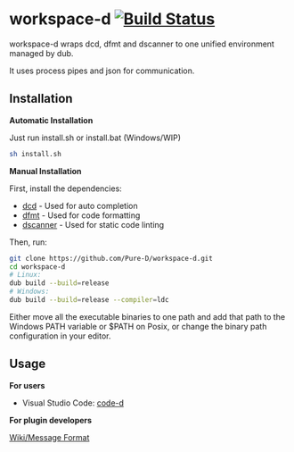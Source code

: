 # workspace-d [![Build Status](https://travis-ci.org/Pure-D/workspace-d.svg?branch=master)](https://travis-ci.org/Pure-D/workspace-d)

workspace-d wraps dcd, dfmt and dscanner to one unified environment managed by dub.

It uses process pipes and json for communication.

## Installation

**Automatic Installation**

Just run install.sh or install.bat (Windows/WIP)

```sh
sh install.sh
```

**Manual Installation**

First, install the dependencies:
 
* [dcd](https://github.com/Hackerpilot/DCD) - Used for auto completion
* [dfmt](https://github.com/Hackerpilot/dfmt) - Used for code formatting
* [dscanner](https://github.com/Hackerpilot/Dscanner) - Used for static code linting

Then, run:

```sh
git clone https://github.com/Pure-D/workspace-d.git
cd workspace-d
# Linux:
dub build --build=release
# Windows:
dub build --build=release --compiler=ldc
```

Either move all the executable binaries to one path and add that path to the Windows PATH
variable or $PATH on Posix, or change the binary path configuration in your editor.

## Usage

**For users**

* Visual Studio Code: [code-d](https://github.com/Pure-D/code-d)

**For plugin developers**

[Wiki/Message Format](https://github.com/Pure-D/workspace-d/wiki/Message-Format)